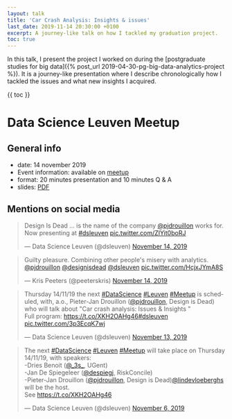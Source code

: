 ```yaml
---
layout: talk
title: 'Car Crash Analysis: Insights & issues'
last_date: 2019-11-14 20:30:00 +0100
excerpt: A journey-like talk on how I tackled my graduation project.
toc: true
---
```

In this talk, I present the project I worked on during the [postgraduate studies for big data]({% post_url 2019-04-30-pg-big-data-analytics-project %}). It is a journey-like presentation where I describe chronologically how I tackled the issues and what new insights I acquired.

{{ toc }}

# Data Science Leuven Meetup

## General info
* date: 14 november 2019
* Event information: available on [meetup](https://www.meetup.com/Data-Science-Leuven/events/264310676/)
* format: 20 minutes presentation and 10 minutes Q & A
* slides: [PDF](/assets/talks/carcrash-analysis/20191114-meetup-CarCrashAnalysisInsightIssues.pdf)

## Mentions on social media


<blockquote class="twitter-tweet"><p lang="en" dir="ltr">Design Is Dead ... is the name of the company <a href="https://twitter.com/pjdrouillon?ref_src=twsrc%5Etfw">@pjdrouillon</a> works for. Now presenting at <a href="https://twitter.com/hashtag/dsleuven?src=hash&amp;ref_src=twsrc%5Etfw">#dsleuven</a> <a href="https://t.co/ZIYit0boRJ">pic.twitter.com/ZIYit0boRJ</a></p>&mdash; Data Science Leuven (@dsleuven) <a href="https://twitter.com/dsleuven/status/1195064066915602434?ref_src=twsrc%5Etfw">November 14, 2019</a></blockquote> <script async src="https://platform.twitter.com/widgets.js" charset="utf-8"></script>



<blockquote class="twitter-tweet"><p lang="en" dir="ltr">Guilty pleasure. Combining other people&#39;s misery with analytics. <a href="https://twitter.com/pjdrouillon?ref_src=twsrc%5Etfw">@pjdrouillon</a> <a href="https://twitter.com/designisdead?ref_src=twsrc%5Etfw">@designisdead</a> <a href="https://twitter.com/dsleuven?ref_src=twsrc%5Etfw">@dsleuven</a> <a href="https://t.co/HcjxJYmA8S">pic.twitter.com/HcjxJYmA8S</a></p>&mdash; Kris Peeters (@peeterskris) <a href="https://twitter.com/peeterskris/status/1195063295201427459?ref_src=twsrc%5Etfw">November 14, 2019</a></blockquote> <script async src="https://platform.twitter.com/widgets.js" charset="utf-8"></script>

<blockquote class="twitter-tweet"><p lang="en" dir="ltr">Thursday 14/11/19 the next <a href="https://twitter.com/hashtag/DataScience?src=hash&amp;ref_src=twsrc%5Etfw">#DataScience</a> <a href="https://twitter.com/hashtag/Leuven?src=hash&amp;ref_src=twsrc%5Etfw">#Leuven</a> <a href="https://twitter.com/hashtag/Meetup?src=hash&amp;ref_src=twsrc%5Etfw">#Meetup</a> is scheduled, with, a.o., Pieter-Jan Drouillon (<a href="https://twitter.com/pjdrouillon?ref_src=twsrc%5Etfw">@pjdrouillon</a>, Design is Dead) who will talk about &quot;Car crash analysis: Issues &amp; Insights &quot;<br>Full program: <a href="https://t.co/XKH2OAHg46">https://t.co/XKH2OAHg46</a><a href="https://twitter.com/hashtag/dsleuven?src=hash&amp;ref_src=twsrc%5Etfw">#dsleuven</a> <a href="https://t.co/3p3EcqK7wj">pic.twitter.com/3p3EcqK7wj</a></p>&mdash; Data Science Leuven (@dsleuven) <a href="https://twitter.com/dsleuven/status/1194593340337070080?ref_src=twsrc%5Etfw">November 13, 2019</a></blockquote> <script async src="https://platform.twitter.com/widgets.js" charset="utf-8"></script>


<blockquote class="twitter-tweet"><p lang="en" dir="ltr">The next <a href="https://twitter.com/hashtag/DataScience?src=hash&amp;ref_src=twsrc%5Etfw">#DataScience</a> <a href="https://twitter.com/hashtag/Leuven?src=hash&amp;ref_src=twsrc%5Etfw">#Leuven</a> <a href="https://twitter.com/hashtag/Meetup?src=hash&amp;ref_src=twsrc%5Etfw">#Meetup</a> will take place on Thursday 14/11/19, with speakers:<br>-Dries Benoit (<a href="https://twitter.com/_3s_?ref_src=twsrc%5Etfw">@_3s_</a>, UGent)<br>-Jan De Spiegeleer (<a href="https://twitter.com/despiegj?ref_src=twsrc%5Etfw">@despiegj</a>, RiskConcile)<br>-Pieter-Jan Drouillon (<a href="https://twitter.com/pjdrouillon?ref_src=twsrc%5Etfw">@pjdrouillon</a>, Design is Dead)<a href="https://twitter.com/lindevloeberghs?ref_src=twsrc%5Etfw">@lindevloeberghs</a> will be the host.<br>See <a href="https://t.co/XKH2OAHg46">https://t.co/XKH2OAHg46</a></p>&mdash; Data Science Leuven (@dsleuven) <a href="https://twitter.com/dsleuven/status/1192094250479050752?ref_src=twsrc%5Etfw">November 6, 2019</a></blockquote> <script async src="https://platform.twitter.com/widgets.js" charset="utf-8"></script>
